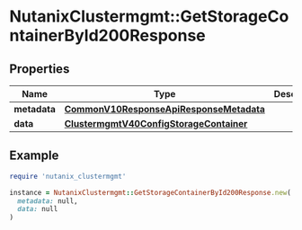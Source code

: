 # NutanixClustermgmt::GetStorageContainerById200Response

## Properties

| Name | Type | Description | Notes |
| ---- | ---- | ----------- | ----- |
| **metadata** | [**CommonV10ResponseApiResponseMetadata**](CommonV10ResponseApiResponseMetadata.md) |  | [optional] |
| **data** | [**ClustermgmtV40ConfigStorageContainer**](ClustermgmtV40ConfigStorageContainer.md) |  | [optional] |

## Example

```ruby
require 'nutanix_clustermgmt'

instance = NutanixClustermgmt::GetStorageContainerById200Response.new(
  metadata: null,
  data: null
)
```

